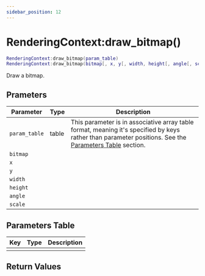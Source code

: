 ```yaml
---
sidebar_position: 12
---
```


# RenderingContext:draw_bitmap()
```lua
RenderingContext:draw_bitmap(param_table)
RenderingContext:draw_bitmap(bitmap[, x, y[, width, height[, angle[, scale]]])
```
Draw a bitmap.


## Prameters
|Parameter|Type|Description|
|-|-|-|
|`param_table`|table|This parameter is in associative array table format, meaning it's specified by keys rather than parameter positions. See the [Parameters Table](#parameters-table) section.|
|`bitmap`|||
|`x`|||
|`y`|||
|`width`|||
|`height`|||
|`angle`|||
|`scale`|||


## Parameters Table
|Key|Type|Description|
|-|-|-|
| | | |


## Return Values
